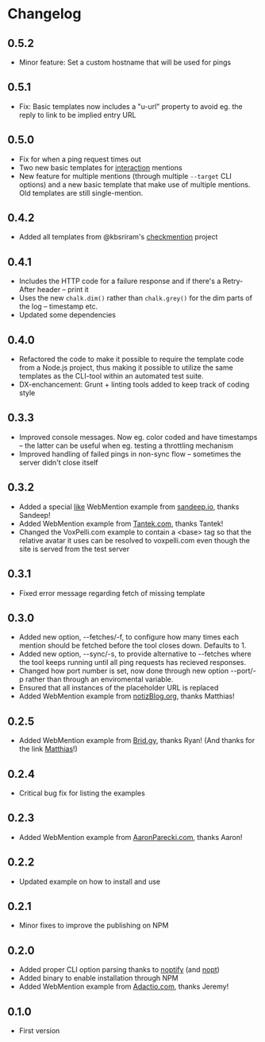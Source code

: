 # Changelog

## 0.5.2

* Minor feature: Set a custom hostname that will be used for pings

## 0.5.1

* Fix: Basic templates now includes a "u-url" property to avoid eg. the reply to link to be implied entry URL

## 0.5.0

* Fix for when a ping request times out
* Two new basic templates for [interaction](http://indiewebcamp.com/interactions) mentions
* New feature for multiple mentions (through multiple `--target` CLI options) and a new basic template that make use of multiple mentions. Old templates are still single-mention.

## 0.4.2

* Added all templates from @kbsriram's [checkmention](https://github.com/kbsriram/checkmention) project

## 0.4.1

* Includes the HTTP code for a failure response and if there's a Retry-After header – print it
* Uses the new `chalk.dim()` rather than `chalk.grey()` for the dim parts of the log – timestamp etc.
* Updated some dependencies

## 0.4.0

* Refactored the code to make it possible to require the template code from a Node.js project, thus making it possible to utilize the same templates as the CLI-tool within an automated test suite.
* DX-enchancement: Grunt + linting tools added to keep track of coding style

## 0.3.3

* Improved console messages. Now eg. color coded and have timestamps – the latter can be useful when eg. testing a throttling mechanism
* Improved handling of failed pings in non-sync flow – sometimes the server didn't close itself

## 0.3.2

* Added a special [like](http://indiewebcamp.com/like) WebMention example from [sandeep.io](http://www.sandeep.io/103), thanks Sandeep!
* Added WebMention example from [Tantek.com](http://tantek.com/2014/139/t1/going-homebrew-website-club-indieweb), thanks Tantek!
* Changed the VoxPelli.com example to contain a &lt;base&gt; tag so that the relative avatar it uses can be resolved to voxpelli.com even though the site is served from the test server

## 0.3.1

* Fixed error message regarding fetch of missing template

## 0.3.0

* Added new option, --fetches/-f, to configure how many times each mention should be fetched before the tool closes down. Defaults to 1.
* Added new option, --sync/-s, to provide alternative to --fetches where the tool keeps running until all ping requests has recieved responses.
* Changed how port number is set, now done through new option --port/-p rather than through an enviromental variable.
* Ensured that all instances of the placeholder URL is replaced
* Added WebMention example from [notizBlog.org](https://notizblog.org/2014/01/16/bridgy-webmentions-fuer-twitter-und-facebook/), thanks Matthias!

## 0.2.5

* Added WebMention example from [Brid.gy](http://brid.gy/), thanks Ryan! (And thanks for the link [Matthias](https://github.com/pfefferle)!)

## 0.2.4

* Critical bug fix for listing the examples

## 0.2.3

* Added WebMention example from [AaronParecki.com](aaronparecki.com/replies/2013/09/08/1/indiewebcampuk-webmention), thanks Aaron!

## 0.2.2

* Updated example on how to install and use

## 0.2.1

* Minor fixes to improve the publishing on NPM

## 0.2.0

* Added proper CLI option parsing thanks to [noptify](https://npmjs.org/package/noptify) (and [nopt](https://npmjs.org/package/nopt))
* Added binary to enable installation through NPM
* Added WebMention example from [Adactio.com](http://adactio.com/), thanks Jeremy!

## 0.1.0

* First version
